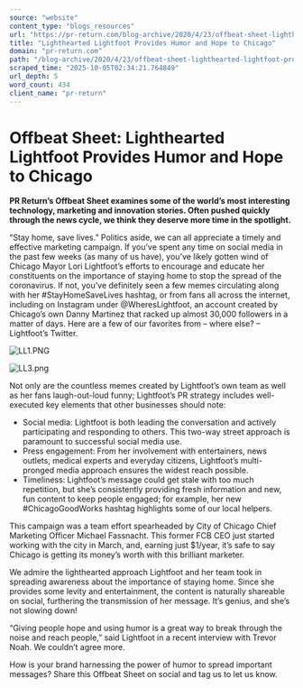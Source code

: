 ```yaml
---
source: "website"
content_type: "blogs_resources"
url: "https://pr-return.com/blog-archive/2020/4/23/offbeat-sheet-lighthearted-lightfoot-provides-humor-and-hope-to-chicago"
title: "Lighthearted Lightfoot Provides Humor and Hope to Chicago"
domain: "pr-return.com"
path: "/blog-archive/2020/4/23/offbeat-sheet-lighthearted-lightfoot-provides-humor-and-hope-to-chicago"
scraped_time: "2025-10-05T02:34:21.764849"
url_depth: 5
word_count: 434
client_name: "pr-return"
---
```


# Offbeat Sheet: Lighthearted Lightfoot Provides Humor and Hope to Chicago

**PR Return’s Offbeat Sheet examines some of the world’s most interesting technology, marketing and innovation stories. Often pushed quickly through the news cycle, we think they deserve more time in the spotlight.**

“Stay home, save lives.” Politics aside, we can all appreciate a timely and effective marketing campaign. If you’ve spent any time on social media in the past few weeks (as many of us have), you’ve likely gotten wind of Chicago Mayor Lori Lightfoot’s efforts to encourage and educate her constituents on the importance of staying home to stop the spread of the coronavirus. If not, you’ve definitely seen a few memes circulating along with her #StayHomeSaveLives hashtag, or from fans all across the internet, including on Instagram under @WheresLightfoot, an account created by Chicago’s own Danny Martinez that racked up almost 30,000 followers in a matter of days. Here are a few of our favorites from – where else? – Lightfoot’s Twitter.

![LL1.PNG](https://images.squarespace-cdn.com/content/v1/5d4b46760702c80001bc1eec/1587661953263-1O28QNALICP79PBPWBYX/LL1.PNG)

![LL3.png](https://images.squarespace-cdn.com/content/v1/5d4b46760702c80001bc1eec/1587664442592-YRZEHKZB4A7YTEYDHU0D/LL3.png)

Not only are the countless memes created by Lightfoot’s own team as well as her fans laugh-out-loud funny; Lightfoot’s PR strategy includes well-executed key elements that other businesses should note:

*   Social media: Lightfoot is both leading the conversation and actively participating and responding to others. This two-way street approach is paramount to successful social media use.
*   Press engagement: From her involvement with entertainers, news outlets, medical experts and everyday citizens, Lightfoot’s multi-pronged media approach ensures the widest reach possible.
*   Timeliness: Lightfoot’s message could get stale with too much repetition, but she’s consistently providing fresh information and new, fun content to keep people engaged; for example, her new #ChicagoGoodWorks hashtag highlights some of our local helpers.

This campaign was a team effort spearheaded by City of Chicago Chief Marketing Officer Michael Fassnacht. This former FCB CEO just started working with the city in March, and, earning just $1/year, it’s safe to say Chicago is getting its money’s worth with this brilliant marketer.

We admire the lighthearted approach Lightfoot and her team took in spreading awareness about the importance of staying home. Since she provides some levity and entertainment, the content is naturally shareable on social, furthering the transmission of her message. It’s genius, and she’s not slowing down!

“Giving people hope and using humor is a great way to break through the noise and reach people,” said Lightfoot in a recent interview with Trevor Noah. We couldn’t agree more.

How is your brand harnessing the power of humor to spread important messages? Share this Offbeat Sheet on social and tag us to let us know.